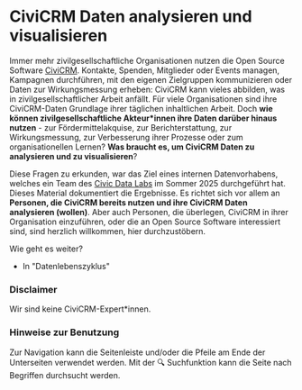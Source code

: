 # CiviCRM Daten analysieren und visualisieren

Immer mehr zivilgesellschaftliche Organisationen nutzen die Open Source Software [CiviCRM](https://civicrm.org/). Kontakte, Spenden, Mitglieder oder Events managen, Kampagnen durchführen, mit den eigenen Zielgruppen kommunizieren oder Daten zur Wirkungsmessung erheben: CiviCRM kann vieles abbilden, was in zivilgesellschaftlicher Arbeit anfällt. Für viele Organisationen sind ihre CiviCRM-Daten Grundlage ihrer täglichen inhaltlichen Arbeit. Doch **wie können zivilgesellschaftliche Akteur*innen ihre Daten darüber hinaus nutzen** - zur Fördermittelakquise, zur Berichterstattung, zur Wirkungsmessung, zur Verbesserung ihrer Prozesse oder zum organisationellen Lernen?
**Was braucht es, um CiviCRM Daten zu analysieren und zu visualisieren**?

Diese Fragen zu erkunden, war das Ziel eines internen Datenvorhabens, welches ein Team des [Civic Data Labs](https://civic-data.de) im Sommer 2025 durchgeführt hat. Dieses Material dokumentiert die Ergebnisse. Es richtet sich vor allem an **Personen, die CiviCRM bereits nutzen und ihre CiviCRM Daten analysieren (wollen)**. Aber auch Personen, die überlegen, CiviCRM in ihrer Organisation einzuführen, oder die an Open Source Software interessiert sind, sind herzlich willkommen, hier durchzustöbern. 

Wie geht es weiter?

- In "Datenlebenszyklus"



### Disclaimer
<div class="warning">

Wir sind keine CiviCRM-Expert*innen.
</div>

### Hinweise zur Benutzung
Zur Navigation kann die Seitenleiste und/oder die Pfeile am Ende der Unterseiten verwendet werden. Mit der 🔍 Suchfunktion kann die Seite nach Begriffen durchsucht werden.